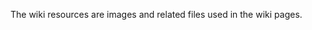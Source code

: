 <!-- SPDX-License-Identifier: CC-BY-4.0 -->
<!-- Copyright Contributors to the ODPi Data Governance project. -->

The wiki resources are images and related files used in the wiki pages.
